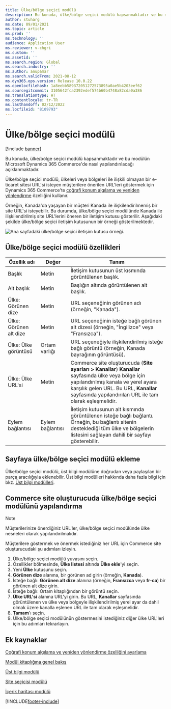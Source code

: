 ```yaml
---
title: Ülke/bölge seçici modülü
description: Bu konuda, ülke/bölge seçici modülü kapsanmaktadır ve bu modülün Microsoft Dynamics 365 Commerce'de nasıl yapılandırılacağı açıklanmaktadır.
author: stuharg
ms.date: 09/01/2021
ms.topic: article
ms.prod: ''
ms.technology: ''
audience: Application User
ms.reviewer: v-chgri
ms.custom: ''
ms.assetid: ''
ms.search.region: Global
ms.search.industry: ''
ms.author: anupamar
ms.search.validFrom: 2021-08-12
ms.dyn365.ops.version: Release 10.0.22
ms.openlocfilehash: 1a8eebb589372051272573895a0ae5b4203eef62
ms.sourcegitcommit: 3105642fca2392edef574b60b4748a82cda0a386
ms.translationtype: HT
ms.contentlocale: tr-TR
ms.lasthandoff: 02/12/2022
ms.locfileid: "8109793"
---
```

# <a name="countryregion-picker-module"></a>Ülke/bölge seçici modülü

[!include [banner](includes/banner.md)]

Bu konuda, ülke/bölge seçici modülü kapsanmaktadır ve bu modülün Microsoft Dynamics 365 Commerce'de nasıl yapılandırılacağı açıklanmaktadır.

Ülke/bölge seçici modülü, ülkeleri veya bölgeleri ile ilişkili olmayan bir e-ticaret sitesi URL'si isteyen müşterilere önerilen URL'leri göstermek için Dynamics 365 Commerce'te [coğrafi konum algılama ve yeniden yönlendirme](geo-detection-redirection.md) özelliğini kullanır.

Örneğin, Kanada'da yaşayan bir müşteri Kanada ile ilişkilendirilmemiş bir site URL'si isteyebilir. Bu durumda, ülke/bölge seçici modülünde Kanada ile ilişkilendirilmiş site URL'lerini öneren bir iletişim kutusu gösterilir. Aşağıdaki şekilde ülke/bölge seçici iletişim kutusunun bir örneği gösterilmektedir.

![Ana sayfadaki ülke/bölge seçici iletişim kutusu örneği.](./media/Geo_country-region-module-insitu.png)

## <a name="countryregion-picker-module-properties"></a>Ülke/bölge seçici modülü özellikleri

| Özellik adı              | Değer       | Tanım |
| -------------------------- | ----------- | ----------- |
| Başlık                    | Metin        | İletişim kutusunun üst kısmında görüntülenen başlık. |
| Alt başlık                 | Metin        | Başlığın altında görüntülenen alt başlık. |
| Ülke: Görünen dize    | Metin        | URL seçeneğinin görünen adı (örneğin, "Kanada"). |
| Ülke: Görünen alt dize | Metin        | URL seçeneğinin isteğe bağlı görünen alt dizesi (örneğin, "İngilizce" veya "Fransızca"). |
| Ülke: Ülke görüntüsü     | Ortam varlığı | URL seçeneğiyle ilişkilendirilmiş isteğe bağlı görüntü (örneğin, Kanada bayrağının görüntüsü). |
| Ülke: Ülke URL'si       | Metin        | Commerce site oluşturucuda (**Site ayarları \> Kanallar**) **Kanallar** sayfasında ülke veya bölge için yapılandırılmış kanala ve yerel ayara karşılık gelen URL. Bu URL, **Kanallar** sayfasında yapılandırılan URL ile tam olarak eşleşmelidir. |
| Eylem bağlantısı                | Eylem bağlantısı | İletişim kutusunun alt kısmında görüntülenen isteğe bağlı bağlantı. Örneğin, bu bağlantı sitenin desteklediği tüm ülke ve bölgelerin listesini sağlayan dahili bir sayfayı gösterebilir. |

## <a name="add-a-countryregion-picker-module-to-a-page"></a>Sayfaya ülke/bölge seçici modülü ekleme

Ülke/bölge seçici modülü, üst bilgi modülüne doğrudan veya paylaşılan bir parça aracılığıyla eklenebilir. Üst bilgi modülleri hakkında daha fazla bilgi için bkz. [Üst bilgi modülleri](author-header-module.md).

## <a name="configure-the-countryregion-picker-module-in-commerce-site-builder"></a>Commerce site oluşturucuda ülke/bölge seçici modülünü yapılandırma

> [!NOTE]
> Müşterilerinize önerdiğiniz URL'ler, ülke/bölge seçici modülünde ülke nesneleri olarak yapılandırılmalıdır.

Müşterilere göstermek ve önermek istediğiniz her URL için Commerce site oluşturucudaki şu adımları izleyin.

1. Ülke/bölge seçici modülü yuvasını seçin.
1. Özellikler bölmesinde, **Ülke listesi** altında **Ülke ekle**'yi seçin.
1. Yeni **Ülke** kutusunu seçin.
1. **Görünen dize** alanına, bir görünen ad girin (örneğin, **Kanada**).
1. İsteğe bağlı: **Görünen alt dize** alanına (örneğin, **Fransızca** veya **fr-ca**) bir görünen alt dize girin.
1. İsteğe bağlı: Ortam kitaplığından bir görüntü seçin.
1. **Ülke URL'si** alanına URL'yi girin. Bu URL, **Kanallar** sayfasında görüntülenen ve ülke veya bölgeyle ilişkilendirilmiş yerel ayar da dahil olmak üzere kanalla eşlenen URL ile tam olarak eşleşmelidir.
1. **Tamam**'ı seçin.
1. Ülke/bölge seçici modülünün göstermesini istediğiniz diğer ülke URL'leri için bu adımları tekrarlayın.

## <a name="additional-resources"></a>Ek kaynaklar

[Coğrafi konum algılama ve yeniden yönlendirme özelliğini ayarlama](geo-detection-redirection.md)

[Modül kitaplığına genel bakış](starter-kit-overview.md)

[Üst bilgi modülü](author-header-module.md)

[Site seçicisi modülü](site-selector.md)

[İçerik haritası modülü](add-breadcrumb.md)

[!INCLUDE[footer-include](../includes/footer-banner.md)]
